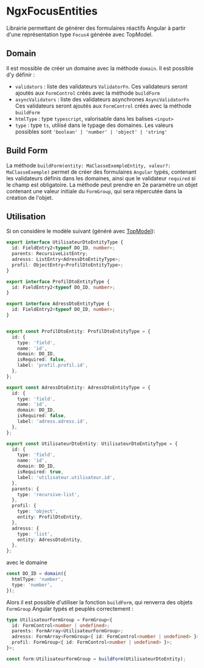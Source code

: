 # NgxFocusEntities

Librairie permettant de générer des formulaires réactifs Angular à partir d'une représentation type `Focus4` générée avec TopModel.

## Domain

Il est mossible de créer un domaine avec la méthode `domain`. Il est possible d'y définir :

- `validators` : liste des validateurs `ValidatorFn`. Ces validateurs seront ajoutés aux `FormControl` créés avec la méthode `buildForm`
- `asyncValidators` : liste des validateurs asynchrones `AsyncValidatorFn`
Ces validateurs seront ajoutés aux `FormControl` créés avec la méthode `buildForm`
- `htmlType` : type `typescript`, valorisable dans les balises `<input>`
- `type` : type `ts`, utilisé dans le typage des domaines. Les valeurs possibles sont `'boolean' | 'number' | 'object' | 'string'`

## Build Form

La méthode `buildForm(entity: MaClasseExempleEntity, valeur?: MaClasseExemple)` permet de créer des formulaires `Angular` typés, contenant les validateurs définis dans les domaines, ainsi que le validateur `required` si le champ est obligatoire.
La méthode peut prendre en 2e paramètre un objet contenant une valeur initiale du `FormGroup`, qui sera répercutée dans la création de l'objet.

## Utilisation

Si on considère le modèle suivant (généré avec [TopModel](https://github.com/klee-contrib/topmodel)):

```ts
export interface UtilisateurDtoEntityType {
  id: FieldEntry2<typeof DO_ID, number>;
  parents: RecursiveListEntry;
  adresss: ListEntry<AdressDtoEntityType>;
  profil: ObjectEntry<ProfilDtoEntityType>;
}

export interface ProfilDtoEntityType {
  id: FieldEntry2<typeof DO_ID, number>;
}

export interface AdressDtoEntityType {
  id: FieldEntry2<typeof DO_ID, number>;
}


export const ProfilDtoEntity: ProfilDtoEntityType = {
  id: {
    type: 'field',
    name: 'id',
    domain: DO_ID,
    isRequired: false,
    label: 'profil.profil.id',
  },
};

export const AdressDtoEntity: AdressDtoEntityType = {
  id: {
    type: 'field',
    name: 'id',
    domain: DO_ID,
    isRequired: false,
    label: 'adress.adress.id',
  },
};

export const UtilisateurDtoEntity: UtilisateurDtoEntityType = {
  id: {
    type: 'field',
    name: 'id',
    domain: DO_ID,
    isRequired: true,
    label: 'utilisateur.utilisateur.id',
  },
  parents: {
    type: 'recursive-list',
  },
  profil: {
    type: 'object',
    entity: ProfilDtoEntity,
  },
  adresss: {
    type: 'list',
    entity: AdressDtoEntity,
  },
};
```

avec le domaine 

```ts
const DO_ID = domain({
  htmlType: 'number',
  type: 'number',
});
```

Alors il est possible d'utiliser la fonction `buildForm`, qui renverra des objets `FormGroup` Angular typés et peuplés correctement :

```ts
type UtilisateurFormGroup = FormGroup<{
  id: FormControl<number | undefined>;
  parents: FormArray<UtilisateurFormGroup>;
  adresss: FormArray<FormGroup<{ id: FormControl<number | undefined> }>>;
  profil: FormGroup<{ id: FormControl<number | undefined> }>;
}>;

const form:UtilisateurFormGroup = buildForm(UtilisateurDtoEntity);
```
